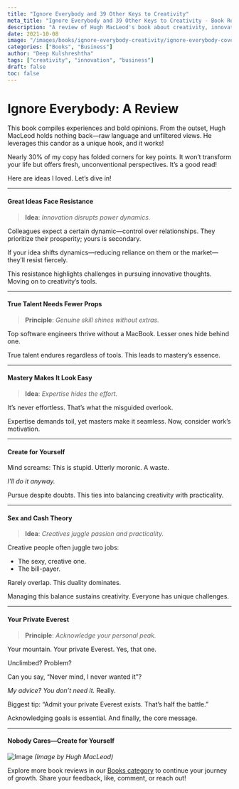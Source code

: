```yaml
---
title: "Ignore Everybody and 39 Other Keys to Creativity"
meta_title: "Ignore Everybody and 39 Other Keys to Creativity - Book Review"
description: "A review of Hugh MacLeod's book about creativity, innovation, and the challenges of pursuing great ideas. Raw insights on talent, work, and creative fulfillment."
date: 2021-10-08
image: "/images/books/ignore-everybody-creativity/ignore-everybody-cover.jpg"
categories: ["Books", "Business"]
author: "Deep Kulshreshtha"
tags: ["creativity", "innovation", "business"]
draft: false
toc: false
---
```


# Ignore Everybody: A Review

This book compiles experiences and bold opinions. From the outset, Hugh MacLeod holds nothing back—raw language and unfiltered views. He leverages this candor as a unique hook, and it works!

Nearly 30% of my copy has folded corners for key points. It won’t transform your life but offers fresh, unconventional perspectives. It’s a good read!

Here are ideas I loved. Let’s dive in!

---

#### Great Ideas Face Resistance

> **Idea**: *Innovation disrupts power dynamics.*

Colleagues expect a certain dynamic—control over relationships. They prioritize their prosperity; yours is secondary.

If your idea shifts dynamics—reducing reliance on them or the market—they’ll resist fiercely.

This resistance highlights challenges in pursuing innovative thoughts. Moving on to creativity’s tools.

---

#### True Talent Needs Fewer Props

> **Principle**: *Genuine skill shines without extras.*

Top software engineers thrive without a MacBook. Lesser ones hide behind one.

True talent endures regardless of tools. This leads to mastery’s essence.

---

#### Mastery Makes It Look Easy

> **Idea**: *Expertise hides the effort.*

It’s never effortless. That’s what the misguided overlook.

Expertise demands toil, yet masters make it seamless. Now, consider work’s motivation.

---

#### Create for Yourself

Mind screams: This is stupid. Utterly moronic. A waste.

*I’ll do it anyway.*

Pursue despite doubts. This ties into balancing creativity with practicality.

---

#### Sex and Cash Theory

> **Idea**: *Creatives juggle passion and practicality.*

Creative people often juggle two jobs:

- The sexy, creative one.
- The bill-payer.

Rarely overlap. This duality dominates.

Managing this balance sustains creativity. Everyone has unique challenges.

---

#### Your Private Everest

> **Principle**: *Acknowledge your personal peak.*

Your mountain. Your private Everest. Yes, that one.

Unclimbed? Problem?

Can you say, “Never mind, I never wanted it”?

*My advice? You don’t need it.* Really.

Biggest tip: “Admit your private Everest exists. That’s half the battle.”

Acknowledging goals is essential. And finally, the core message.

---

#### Nobody Cares—Create for Yourself

![Image](/images/books/ignore-everybody-creativity/nobody-cares-trouble.jpeg) *(Image by Hugh MacLeod)*

Explore more book reviews in our [Books category](#) to continue your journey of growth. Share your feedback, like, comment, or reach out!







